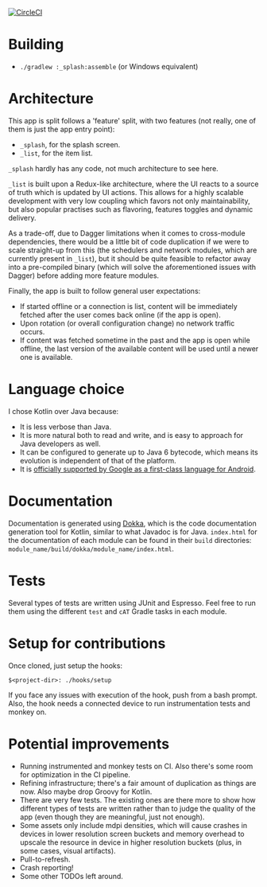 [![CircleCI](https://circleci.com/gh/stoyicker/ivv.svg?style=svg&circle-token=a93f0b6033d7f45400ccdc85011af61352da6521)](https://circleci.com/gh/stoyicker/ivv)

# Building
* `./gradlew :_splash:assemble` (or Windows equivalent)

# Architecture
This app is split follows a 'feature' split, with two features (not really, one of them is just the
app entry point):
* `_splash`, for the splash screen.
* `_list`, for the item list.

`_splash` hardly has any code, not much architecture to see here.

`_list` is built upon a Redux-like architecture, where the UI reacts to a source
of truth which is updated by UI actions. This allows for a highly scalable development with very low
coupling which favors not only maintainability, but also popular practises such as flavoring, 
features toggles and dynamic delivery.

As a trade-off, due to Dagger limitations when it comes to cross-module dependencies, there would be
a little bit of code duplication if we were to scale straight-up from this (the schedulers and 
network modules, which are currently present in `_list`), but it should be quite feasible to 
refactor away into a pre-compiled binary (which will solve the aforementioned issues with Dagger) 
before adding more feature modules.

Finally, the app is built to follow general user expectations: 
* If started offline or a connection is list, content will be immediately fetched after the user 
comes back online (if the app is open).
* Upon rotation (or overall configuration change) no network traffic occurs.
* If content was fetched sometime in the past and the app is open while offline, the last version of
the available content will be used until a newer one is available.

# Language choice
I chose Kotlin over Java because:
* It is less verbose than Java.
* It is more natural both to read and write, and is easy to approach for Java developers as well.
* It can be configured to generate up to Java 6 bytecode, which means its evolution is independent of that of the platform.
* It is [officially supported by Google as a first-class language for Android](https://blog.jetbrains.com/kotlin/2017/05/kotlin-on-android-now-official/).

# Documentation
Documentation is generated using [Dokka](https://github.com/Kotlin/dokka), which is the
code documentation generation tool for Kotlin, similar to what Javadoc is for Java.
`index.html` for the documentation of each module can be found in their `build` directories:
 `module_name/build/dokka/module_name/index.html`.

# Tests
Several types of tests are written using JUnit and Espresso. Feel free to run them using the 
different `test` and `cAT` Gradle tasks in each module.

# Setup for contributions
Once cloned, just setup the hooks:
```shell
$<project-dir>: ./hooks/setup
```
If you face any issues with execution of the hook, push from a bash prompt. Also, the hook needs a 
connected device to run instrumentation tests and monkey on.

# Potential improvements
* Running instrumented and monkey tests on CI. Also there's some room for optimization in the CI 
pipeline.
* Refining infrastructure; there's a fair amount of duplication as things are now. Also maybe drop 
Groovy for Kotlin.
* There are very few tests. The existing ones are there more to show how different types of tests 
are written rather than to judge the quality of the app (even though they are meaningful, just not
enough).
* Some assets only include mdpi densities, which will cause crashes in devices in lower resolution 
screen buckets and memory overhead to upscale the resource in device in higher resolution buckets 
(plus, in some cases, visual artifacts).
* Pull-to-refresh.
* Crash reporting!
* Some other TODOs left around.
